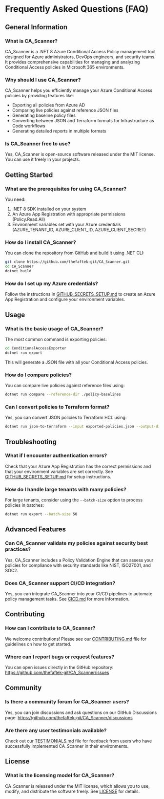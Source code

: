 

# Frequently Asked Questions (FAQ)

## General Information

### What is CA_Scanner?
CA_Scanner is a .NET 8 Azure Conditional Access Policy management tool designed for Azure administrators, DevOps engineers, and security teams. It provides comprehensive capabilities for managing and analyzing Conditional Access policies in Microsoft 365 environments.

### Why should I use CA_Scanner?
CA_Scanner helps you efficiently manage your Azure Conditional Access policies by providing features like:
- Exporting all policies from Azure AD
- Comparing live policies against reference JSON files
- Generating baseline policy files
- Converting between JSON and Terraform formats for Infrastructure as Code workflows
- Generating detailed reports in multiple formats

### Is CA_Scanner free to use?
Yes, CA_Scanner is open-source software released under the MIT license. You can use it freely in your projects.

## Getting Started

### What are the prerequisites for using CA_Scanner?
You need:
1. .NET 8 SDK installed on your system
2. An Azure App Registration with appropriate permissions (Policy.Read.All)
3. Environment variables set with your Azure credentials (AZURE_TENANT_ID, AZURE_CLIENT_ID, AZURE_CLIENT_SECRET)

### How do I install CA_Scanner?
You can clone the repository from GitHub and build it using .NET CLI:
```bash
git clone https://github.com/thefaftek-git/CA_Scanner.git
cd CA_Scanner
dotnet build
```

### How do I set up my Azure credentials?
Follow the instructions in [GITHUB_SECRETS_SETUP.md](GITHUB_SECRETS_SETUP.md) to create an Azure App Registration and configure your environment variables.

## Usage

### What is the basic usage of CA_Scanner?
The most common command is exporting policies:
```bash
cd ConditionalAccessExporter
dotnet run export
```
This will generate a JSON file with all your Conditional Access policies.

### How do I compare policies?
You can compare live policies against reference files using:
```bash
dotnet run compare --reference-dir ./policy-baselines
```

### Can I convert policies to Terraform format?
Yes, you can convert JSON policies to Terraform HCL using:
```bash
dotnet run json-to-terraform --input exported-policies.json --output-dir ./terraform
```

## Troubleshooting

### What if I encounter authentication errors?
Check that your Azure App Registration has the correct permissions and that your environment variables are set correctly. See [GITHUB_SECRETS_SETUP.md](GITHUB_SECRETS_SETUP.md) for setup instructions.

### How do I handle large tenants with many policies?
For large tenants, consider using the `--batch-size` option to process policies in batches:
```bash
dotnet run export --batch-size 50
```

## Advanced Features

### Can CA_Scanner validate my policies against security best practices?
Yes, CA_Scanner includes a Policy Validation Engine that can assess your policies for compliance with security standards like NIST, ISO27001, and SOC2.

### Does CA_Scanner support CI/CD integration?
Yes, you can integrate CA_Scanner into your CI/CD pipelines to automate policy management tasks. See [CICD.md](CICD.md) for more information.

## Contributing

### How can I contribute to CA_Scanner?
We welcome contributions! Please see our [CONTRIBUTING.md](CONTRIBUTING.md) file for guidelines on how to get started.

### Where can I report bugs or request features?
You can open issues directly in the GitHub repository: https://github.com/thefaftek-git/CA_Scanner/issues

## Community

### Is there a community forum for CA_Scanner users?
Yes, you can join discussions and ask questions on our GitHub Discussions page: https://github.com/thefaftek-git/CA_Scanner/discussions

### Are there any user testimonials available?
Check out our [TESTIMONIALS.md](TESTIMONIALS.md) file for feedback from users who have successfully implemented CA_Scanner in their environments.

## License

### What is the licensing model for CA_Scanner?
CA_Scanner is released under the MIT license, which allows you to use, modify, and distribute the software freely. See [LICENSE](LICENSE) for details.
